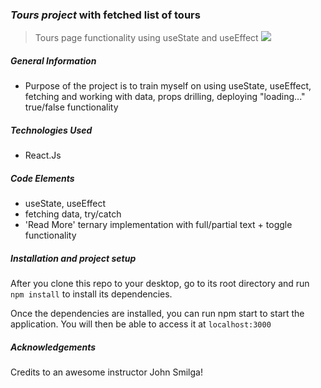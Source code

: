 ### _Tours project_ with fetched list of tours

> Tours page functionality using useState and useEffect
![](public/tours1.gif)
##### General Information

- Purpose of the project is to train myself on using useState, useEffect, fetching and working with data, props drilling, deploying "loading..." true/false functionality

##### Technologies Used

- React.Js

##### Code Elements

- useState, useEffect
- fetching data, try/catch
- 'Read More' ternary implementation with full/partial text + toggle functionality

##### Installation and project setup

After you clone this repo to your desktop, go to its root directory and run `npm install` to install its dependencies.

Once the dependencies are installed, you can run npm start to start the application. You will then be able to access it at `localhost:3000`

##### Acknowledgements

Credits to an awesome instructor John Smilga!
